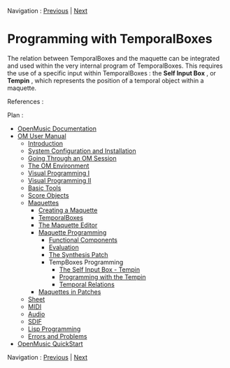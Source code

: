 Navigation : [Previous](Seteval "page précédente\(Set-Eval
Function\)") | [Next](SelfInputBox "Next\(The Self
Input Box – Tempin\)")


# Programming with TemporalBoxes

The relation between TemporalBoxes and the maquette can be integrated and used
within the very internal program of TemporalBoxes. This requires the use of a
specific input within TemporalBoxes : the  **Self Input Box** , or  **Tempin**
, which represents the position of a temporal object within a maquette.

References :

Plan :

  * [OpenMusic Documentation](OM-Documentation)
  * [OM User Manual](OM-User-Manual)
    * [Introduction](00-Sommaire)
    * [System Configuration and Installation](Installation)
    * [Going Through an OM Session](Goingthrough)
    * [The OM Environment](Environment)
    * [Visual Programming I](BasicVisualProgramming)
    * [Visual Programming II](AdvancedVisualProgramming)
    * [Basic Tools](BasicObjects)
    * [Score Objects](ScoreObjects)
    * [Maquettes](Maquettes)
      * [Creating a Maquette](Maquette)
      * [TemporalBoxes](TemporalBoxes)
      * [The Maquette Editor](Editor)
      * [Maquette Programming](Programming%20Maquette)
        * [Functional Components](InputsOutputs)
        * [Evaluation](MaquetteEvaluation)
        * [The Synthesis Patch](Synthpatchprog)
        * TempBoxes Programming
          * [The Self Input Box - Tempin](SelfInputBox)
          * [Programming with the Tempin](Examplestempbox)
          * [Temporal Relations](EX2)
      * [Maquettes in Patches](Maquettes%20in%20Patches)
    * [Sheet](Sheet)
    * [MIDI](MIDI)
    * [Audio](Audio)
    * [SDIF](SDIF)
    * [Lisp Programming](Lisp)
    * [Errors and Problems](errors)
  * [OpenMusic QuickStart](QuickStart-Chapters)

Navigation : [Previous](Seteval "page précédente\(Set-Eval
Function\)") | [Next](SelfInputBox "Next\(The Self
Input Box – Tempin\)")

